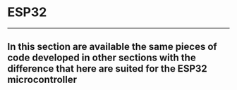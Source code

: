 
# ESP32
---

## In this section are available the same pieces of code developed in other sections with the difference that here are suited for the ESP32 microcontroller
